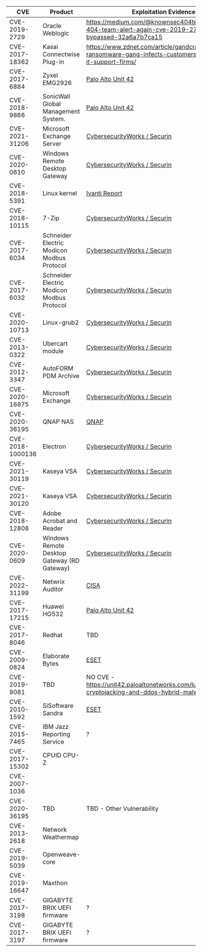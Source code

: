 |CVE|Product|Exploitation Evidence|Patch|
|---|-------|-------------|----|
|CVE-2019-2729|Oracle Weblogic|https://medium.com/@knownsec404team/knownsec-404-team-alert-again-cve-2019-2725-patch-bypassed-32a6a7b7ca15|https://www.oracle.com/security-alerts/alert-cve-2019-2729.html|
|CVE-2017-18362|Kasai Connectwise Plug-in|https://www.zdnet.com/article/gandcrab-ransomware-gang-infects-customers-of-remote-it-support-firms/|[Kaseya Connectwise Plug-in - EOL](https://helpdesk.kaseya.com/hc/en-gb/articles/360022564252-Connectwise-API-Vulnerability)|
|CVE-2017-6884|Zyxel EMG2926|[Palo Alto Unit 42](https://unit42.paloaltonetworks.com/unit42-multi-exploit-iotlinux-botnets-mirai-gafgyt-target-apache-struts-sonicwall/)|[EOL Product](https://www.zyxelguard.com/Zyxel-EOL.asp)|
|CVE-2018-9866|SonicWall Global Management System.|[Palo Alto Unit 42](https://unit42.paloaltonetworks.com/unit42-multi-exploit-iotlinux-botnets-mirai-gafgyt-target-apache-struts-sonicwall/)|https://psirt.global.sonicwall.com/vuln-detail/SNWLID-2018-0007|
|CVE-2021-31206|Microsoft Exchange Server|[CybersecurityWorks / Securin](https://cybersecurityworks.com/howdymanage/uploads/file/Spotlight%20Report%20-%20Index%20Update%20Q2%20-%20Q3%20-%20Final%20Version_compressed.pdf)|https://msrc.microsoft.com/update-guide/vulnerability/CVE-2021-31206|
|CVE-2020-0610|Windows Remote Desktop Gateway|[CybersecurityWorks / Securin](https://cybersecurityworks.com/howdymanage/uploads/file/Spotlight%20Report%20-%20Index%20Update%20Q2%20-%20Q3%20-%20Final%20Version_compressed.pdf)|https://msrc.microsoft.com/update-guide/vulnerability/CVE-2020-0610|
|CVE-2018-5391|Linux kernel|[Ivanti Report](https://www.darkreading.com/attacks-breaches/dozens-of-vulns-in-ransomware-attacks-offer-adversaries-full-kill-chain)|https://nvd.nist.gov/vuln/detail/cve-2018-5391|
|CVE-2018-10115|7-Zip|[CybersecurityWorks / Securin](https://cybersecurityworks.com/howdymanage/uploads/file/Spotlight%20Report%20-%20Index%20Update%20Q2%20-%20Q3%20-%20Final%20Version_compressed.pdf)|https://landave.io/2018/05/7-zip-from-uninitialized-memory-to-remote-code-execution/|
|CVE-2017-6034|Schneider Electric Modicon Modbus Protocol|[CybersecurityWorks / Securin](https://cybersecurityworks.com/howdymanage/uploads/file/Spotlight%20Report%20-%20Index%20Update%20Q2%20-%20Q3%20-%20Final%20Version_compressed.pdf)|https://download.schneider-electric.com/files?p_enDocType=Other+technical+guide&p_File_Name=SEVD-2017-065-01-Modicon-SCADAPack-V3.0.pdf&p_Doc_Ref=SEVD-2017-065-01|
|CVE-2017-6032|Schneider Electric Modicon Modbus Protocol|[CybersecurityWorks / Securin](https://cybersecurityworks.com/howdymanage/uploads/file/Spotlight%20Report%20-%20Index%20Update%20Q2%20-%20Q3%20-%20Final%20Version_compressed.pdf)|https://www.cisa.gov/news-events/ics-advisories/icsa-17-101-01|
|CVE-2020-10713|Linux-grub2|[CybersecurityWorks / Securin](https://cybersecurityworks.com/howdymanage/uploads/file/Spotlight%20Report%20-%20Index%20Update%20Q2%20-%20Q3%20-%20Final%20Version_compressed.pdf)|https://access.redhat.com/errata/RHSA-2020:3216|
|CVE-2013-0322|Ubercart module|[CybersecurityWorks / Securin](https://cybersecurityworks.com/howdymanage/uploads/file/Spotlight%20Report%20-%20Index%20Update%20Q2%20-%20Q3%20-%20Final%20Version_compressed.pdf)|https://www.drupal.org/node/1922418|
|CVE-2012-3347|AutoFORM PDM Archive|[CybersecurityWorks / Securin](https://cybersecurityworks.com/howdymanage/uploads/file/Spotlight%20Report%20-%20Index%20Update%20Q2%20-%20Q3%20-%20Final%20Version_compressed.pdf)|https://www.kb.cert.org/vuls/id/773035|
|CVE-2020-16875|Microsoft Exchange|[CybersecurityWorks / Securin](https://cybersecurityworks.com/howdymanage/uploads/file/Spotlight%20Report%20-%20Index%20Update%20Q2%20-%20Q3%20-%20Final%20Version_compressed.pdf)|https://msrc.microsoft.com/update-guide/en-US/vulnerability/CVE-2020-16875|
|CVE-2020-36195|QNAP NAS|[QNAP](https://www.qnap.com/en/security-news/2021/response-to-qlocker-ransomware-attacks-take-actions-to-secure-qnap-nas)|[QNAP Patch](https://www.qnap.com/en/security-advisory/qsa-21-11)|
|CVE-2018-1000136|Electron|[CybersecurityWorks / Securin](https://cybersecurityworks.com/howdymanage/uploads/file/Spotlight%20Report%20-%20Index%20Update%20Q2%20-%20Q3%20-%20Final%20Version_compressed.pdf)|https://www.electronjs.org/blog/webview-fix|
|CVE-2021-30119|Kaseya VSA|[CybersecurityWorks / Securin](https://cybersecurityworks.com/howdymanage/uploads/file/Spotlight%20Report%20-%20Index%20Update%20Q2%20-%20Q3%20-%20Final%20Version_compressed.pdf)|https://helpdesk.kaseya.com/hc/en-gb/articles/360019966738-9-5-6-Feature-Release-8-May-2021|
|CVE-2021-30120|Kaseya VSA|[CybersecurityWorks / Securin](https://cybersecurityworks.com/howdymanage/uploads/file/Spotlight%20Report%20-%20Index%20Update%20Q2%20-%20Q3%20-%20Final%20Version_compressed.pdf)|https://helpdesk.kaseya.com/hc/en-gb/articles/360019966738-9-5-6-Feature-Release-8-May-2021|
|CVE-2018-12808|Adobe Acrobat and Reader|[CybersecurityWorks / Securin](https://cybersecurityworks.com/howdymanage/uploads/file/Spotlight%20Report%20-%20Index%20Update%20Q2%20-%20Q3%20-%20Final%20Version_compressed.pdf)|https://helpx.adobe.com/security/products/acrobat/apsb18-29.html|
|CVE-2020-0609|Windows Remote Desktop Gateway (RD Gateway)|[CybersecurityWorks / Securin](https://cybersecurityworks.com/howdymanage/uploads/file/Spotlight%20Report%20-%20Index%20Update%20Q2%20-%20Q3%20-%20Final%20Version_compressed.pdf)|https://msrc.microsoft.com/update-guide/en-US/vulnerability/CVE-2020-0609|
|CVE-2022-31199|Netwrix Auditor|[CISA](https://www.cisa.gov/news-events/alerts/2023/07/06/cisa-and-partners-release-joint-cybersecurity-advisory-newly-identified-truebot-malware-variants)|https://bishopfox.com/blog/netwrix-auditor-advisory|
|CVE-2017-17215|Huawei HG532|[Palo Alto Unit 42](https://unit42.paloaltonetworks.com/unit42-multi-exploit-iotlinux-botnets-mirai-gafgyt-target-apache-struts-sonicwall/)|
|CVE-2017-8046|Redhat|TBD|[Redhat](https://access.redhat.com/errata/RHSA-2018:2405)|
|CVE-2009-0824|Elaborate Bytes|[ESET](https://www.welivesecurity.com/2022/01/11/signed-kernel-drivers-unguarded-gateway-windows-core/)|TBD|
|CVE-2019-9081|TBD|NO CVE - https://unit42.paloaltonetworks.com/lucifer-new-cryptojacking-and-ddos-hybrid-malware/|https://security.snyk.io/vuln/SNYK-PHP-LARAVELFRAMEWORK-174529|
|CVE-2010-1592|SiSoftware Sandra|[ESET](https://www.welivesecurity.com/2022/01/11/signed-kernel-drivers-unguarded-gateway-windows-core/)|?|
|CVE-2015-7465|IBM Jazz Reporting Service|?|?|
|CVE-2017-15302|CPUID CPU-Z|
|CVE-2007-1036|
|CVE-2020-36195|TBD|TBD - Other Vulnerability|
|CVE-2013-2618|Network Weathermap|
|CVE-2019-5039|Openweave-core|
|CVE-2019-16647|Maxthon|
|CVE-2017-3198|GIGABYTE BRIX UEFI firmware|?|?|
|CVE-2017-3197|GIGABYTE BRIX UEFI firmware|?|?|
